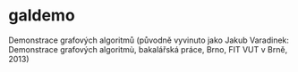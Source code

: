 # galdemo
Demonstrace grafových algoritmů (původně vyvinuto jako Jakub Varadinek: Demonstrace grafových algoritmù, bakalářská práce, Brno, FIT VUT v Brně, 2013)
